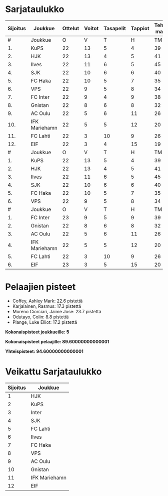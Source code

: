 # Sarjataulukko
| Sijoitus | Joukkue | Ottelut | Voitot | Tasapelit | Tappiot | Tehdyt maalit | Päästetyt maalit | Maaliero | Syötöt |
|----------|---------|---------|--------|-----------|---------|----------------|-------------------|----------|-------|
|# | Joukkue | O | V | T | H | TM | PM | ME | S | L | L% | R | KK | PK | PA | P|
|1. | KuPS | 22 | 13 | 5 | 4 | 39 | 22 | 17 | 19 | 255 | 15,29 | 231 | 32 | 1 | 32 | 44|
|2. | HJK | 22 | 13 | 4 | 5 | 41 | 21 | 20 | 28 | 315 | 13,02 | 235 | 37 | 1 | 32 | 43|
|3. | Ilves | 22 | 11 | 6 | 5 | 45 | 25 | 20 | 36 | 238 | 18,91 | 238 | 56 | 4 | 42 | 39|
|4. | SJK | 22 | 10 | 6 | 6 | 40 | 33 | 7 | 27 | 285 | 14,04 | 270 | 52 | 0 | 45 | 36|
|5. | FC Haka | 22 | 10 | 5 | 7 | 35 | 32 | 3 | 25 | 199 | 17,59 | 283 | 65 | 2 | 43 | 35|
|6. | VPS | 22 | 9 | 5 | 8 | 34 | 36 | -2 | 18 | 239 | 14,23 | 253 | 38 | 3 | 32 | 32|
|7. | FC Inter | 22 | 9 | 4 | 9 | 38 | 29 | 9 | 29 | 226 | 16,81 | 217 | 49 | 2 | 38 | 31|
|8. | Gnistan | 22 | 8 | 6 | 8 | 32 | 34 | -2 | 23 | 213 | 15,02 | 251 | 63 | 1 | 31 | 30|
|9. | AC Oulu | 22 | 5 | 6 | 11 | 26 | 36 | -10 | 17 | 180 | 14,44 | 299 | 62 | 7 | 38 | 21|
|10. | IFK Mariehamn | 22 | 5 | 5 | 12 | 20 | 38 | -18 | 10 | 179 | 11,17 | 220 | 53 | 5 | 23 | 20|
|11. | FC Lahti | 22 | 3 | 10 | 9 | 26 | 38 | -12 | 21 | 189 | 13,76 | 218 | 50 | 1 | 35 | 19|
|12. | EIF | 22 | 3 | 4 | 15 | 19 | 51 | -32 | 11 | 175 | 10,86 | 241 | 61 | 4 | 25 | 13|
|# | Joukkue | O | V | T | H | TM | PM | ME | S | L | L% | R | KK | PK | PA | P|
|1. | KuPS | 22 | 13 | 5 | 4 | 39 | 22 | 17 | 19 | 255 | 15,29 | 231 | 32 | 1 | 32 | 44|
|2. | HJK | 22 | 13 | 4 | 5 | 41 | 21 | 20 | 28 | 315 | 13,02 | 235 | 37 | 1 | 32 | 43|
|3. | Ilves | 22 | 11 | 6 | 5 | 45 | 25 | 20 | 36 | 238 | 18,91 | 238 | 56 | 4 | 42 | 39|
|4. | SJK | 22 | 10 | 6 | 6 | 40 | 33 | 7 | 27 | 285 | 14,04 | 270 | 52 | 0 | 45 | 36|
|5. | FC Haka | 22 | 10 | 5 | 7 | 35 | 32 | 3 | 25 | 199 | 17,59 | 283 | 65 | 2 | 43 | 35|
|6. | VPS | 22 | 9 | 5 | 8 | 34 | 36 | -2 | 18 | 239 | 14,23 | 253 | 38 | 3 | 32 | 32|
|# | Joukkue | O | V | T | H | TM | PM | ME | S | L | L% | R | KK | PK | PA | P|
|1. | FC Inter | 23 | 9 | 5 | 9 | 39 | 30 | 9 | 30 | 233 | 16,74 | 223 | 50 | 2 | 39 | 32|
|2. | Gnistan | 22 | 8 | 6 | 8 | 32 | 34 | -2 | 23 | 213 | 15,02 | 251 | 63 | 1 | 31 | 30|
|3. | AC Oulu | 22 | 5 | 6 | 11 | 26 | 36 | -10 | 17 | 180 | 14,44 | 299 | 62 | 7 | 38 | 21|
|4. | IFK Mariehamn | 22 | 5 | 5 | 12 | 20 | 38 | -18 | 10 | 179 | 11,17 | 220 | 53 | 5 | 23 | 20|
|5. | FC Lahti | 22 | 3 | 10 | 9 | 26 | 38 | -12 | 21 | 189 | 13,76 | 218 | 50 | 1 | 35 | 19|
|6. | EIF | 23 | 3 | 5 | 15 | 20 | 52 | -32 | 12 | 181 | 11,05 | 255 | 64 | 4 | 26 | 14|

# Pelaajien pisteet
* Coffey, Ashley Mark: 22.6 pistettä
* Karjalainen, Rasmus: 17.3 pistettä
* Moreno Ciorciari, Jaime Jose: 23.7 pistettä
* Odutayo, Colin: 8.8 pistettä
* Plange, Luke Elliot: 17.2 pistettä

**Kokonaispisteet joukkueille: 5**

**Kokonaispisteet pelaajille: 89.60000000000001**

**Yhteispisteet: 94.60000000000001**

# Veikattu Sarjataulukko
| Sijoitus | Joukkue |
|----------|---------|
| 1 | HJK |
| 2 | KuPS |
| 3 | Inter |
| 4 | SJK |
| 5 | FC Lahti |
| 6 | Ilves |
| 7 | FC Haka |
| 8 | VPS |
| 9 | AC Oulu |
| 10 | Gnistan |
| 11 | IFK Mariehamn |
| 12 | EIF |
